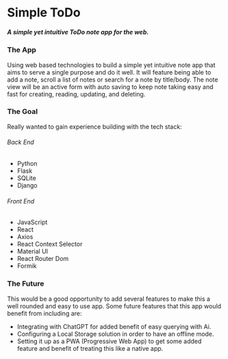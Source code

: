 # Simple ToDo
##### A simple yet intuitive ToDo note app for the web.

### The App
Using web based technologies to build a simple yet intuitive note app that aims to serve a single purpose and do it well. It will feature being able to add a note, scroll a list of notes or search for a note by title/body. The note view will be an active form with auto saving to keep note taking easy and fast for creating, reading, updating, and deleting.

### The Goal
Really wanted to gain experience building with the tech stack:
###### Back End
  - Python
  - Flask
  - SQLite
  - Django
###### Front End
  - JavaScript
  - React
  - Axios
  - React Context Selector
  - Material UI
  - React Router Dom
  - Formik

### The Future
This would be a good opportunity to add several features to make this a well rounded and easy to use app. Some future features that this app would benefit from including are:
- Integrating with ChatGPT for added benefit of easy querying with Ai.
- Configuring a Local Storage solution in order to have an offline mode.
- Setting it up as a PWA (Progressive Web App) to get some added feature and benefit of treating this like a native app.